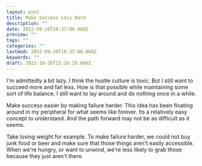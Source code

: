 ```yaml
---
layout: post
title: Make Success Less Hard
description: ""
date: 2022-09-20T10:37:06.060Z
preview: ""
tags: ""
categories: ""
lastmod: 2022-09-20T10:37:06.060Z
keywords: ""
draft: 2022-10-26T12:16:19.000Z
---
```

I'm admittedly a bit lazy.  I think the hustle culture is toxic.  But I still want to succeed more and fail less.  How is that possible while maintaining some sort of life balance.  I still want to lay around and do nothing once in a while.

Make success easier by making failure harder.  This idea has been floating around in my peripheral for what seems like forever.  Its a relatively easy concept to understand.  And the path forward may not be as difficult as it seems.

Take losing weight for example.  To make failure harder, we could not buy junk food or beer and make sure that those things aren't easily accessible.  When we're hungry, or want to unwind, we're less likely to grab those because they just aren't there.